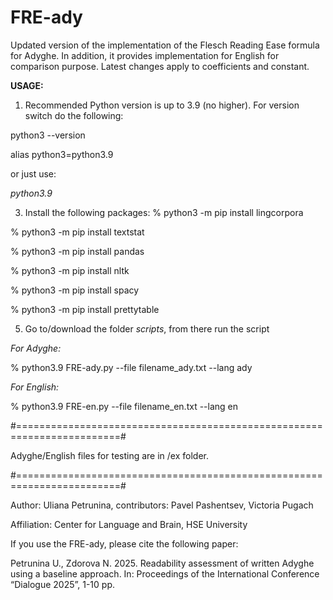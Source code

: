 # FRE-ady
Updated version of the implementation of the Flesch Reading Ease formula for Adyghe. In addition, it provides implementation for English for comparison purpose. 
Latest changes apply to coefficients and constant.

**USAGE:**
1) Recommended Python version is up to 3.9 (no higher).
For version switch do the following:

python3 --version

alias python3=python3.9

or just use:

_python3.9_

3) Install the following packages:
% python3 -m pip install lingcorpora

% python3 -m pip install textstat

% python3 -m pip install pandas

% python3 -m pip install nltk

% python3 -m pip install spacy

% python3 -m pip install prettytable    


5) Go to/download the folder _scripts_, from there run the script
   
_For Adyghe:_

% python3.9 FRE-ady.py --file filename_ady.txt --lang ady  

_For English:_

% python3.9 FRE-en.py --file filename_en.txt --lang en

#========================================================================#

Adyghe/English files for testing are in /ex folder.

#========================================================================#

Author: Uliana Petrunina, contributors: Pavel Pashentsev, Victoria Pugach

Affiliation: Center for Language and Brain, HSE University

If you use the FRE-ady, please cite the following paper:

Petrunina U., Zdorova N. 2025. Readability assessment of written Adyghe using a baseline approach. In: Proceedings of the International Conference “Dialogue 2025”, 1-10 pp.
